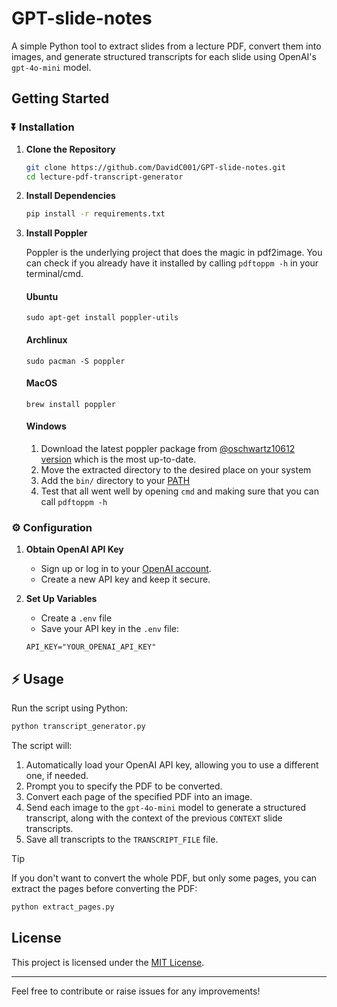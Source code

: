 # GPT-slide-notes

A simple Python tool to extract slides from a lecture PDF, convert them into images, and generate structured transcripts for each slide using OpenAI's `gpt-4o-mini` model.

## Getting Started

### ⏬ Installation

1. **Clone the Repository**

   ```bash
   git clone https://github.com/DavidC001/GPT-slide-notes.git
   cd lecture-pdf-transcript-generator
   ```

2. **Install Dependencies**

   ```bash
   pip install -r requirements.txt
   ```
   
3. **Install Poppler**

    Poppler is the underlying project that does the magic in pdf2image. You can check if you already have it installed by calling `pdftoppm -h` in your terminal/cmd.

    #### Ubuntu

    `sudo apt-get install poppler-utils`

    #### Archlinux

    `sudo pacman -S poppler`

    #### MacOS

    `brew install poppler`

    #### Windows

    1. Download the latest poppler package from [@oschwartz10612 version](https://github.com/oschwartz10612/poppler-windows/releases/) which is the most up-to-date.
    2. Move the extracted directory to the desired place on your system
    3. Add the `bin/` directory to your [PATH](https://www.architectryan.com/2018/03/17/add-to-the-path-on-windows-10/)
    4. Test that all went well by opening `cmd` and making sure that you can call `pdftoppm -h`

### ⚙️ Configuration

1. **Obtain OpenAI API Key**

   - Sign up or log in to your [OpenAI account](https://platform.openai.com/account).
   - Create a new API key and keep it secure.

2. **Set Up Variables**

   - Create a `.env` file
   - Save your API key in the `.env` file:

   ```
   API_KEY="YOUR_OPENAI_API_KEY"
   ```

## ⚡ Usage

Run the script using Python:

```bash
python transcript_generator.py
```

The script will:

1. Automatically load your OpenAI API key, allowing you to use a different one, if needed.
2. Prompt you to specify the PDF to be converted.
3. Convert each page of the specified PDF into an image.
4. Send each image to the `gpt-4o-mini` model to generate a structured transcript, along with the context of the previous `CONTEXT` slide transcripts.
5. Save all transcripts to the `TRANSCRIPT_FILE` file.

> [!TIP]
> If you don't want to convert the whole PDF, but only some pages, you can extract the pages before converting the PDF:
> ```bash
> python extract_pages.py
> ```

## License

This project is licensed under the [MIT License](LICENSE).

---

Feel free to contribute or raise issues for any improvements!
